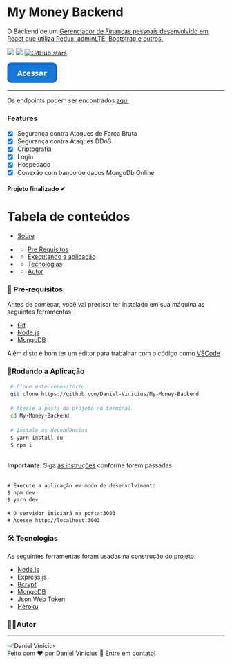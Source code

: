 <h1> My Money Backend </h1>
 

<p id="sobre">
O Backend de um <a target='_blank' href='https://github.com/Daniel-Vinicius/My-Money-Frontend'>Gerenciador de Finanças pessoais desenvolvido em React que utiliza Redux, adminLTE, Bootstrap e outros.</a>
<p/>

![](https://img.shields.io/badge/license-MIT-green)
![](https://img.shields.io/badge/languege-Portuguese-yellow)
[![GitHub stars](https://img.shields.io/github/stars/Daniel-Vinicius/My-Money-Backend?style=social)](https://github.com/Daniel-Vinicius/My-Money-Backend/stargazers)


[![Acessar](https://github.com/Daniel-Vinicius/My-Money-Frontend/blob/main/.github/acessar.png)](https://my-money-backend-br.herokuapp.com/)


---

Os endpoints podem ser encontrados <a target='_blank' href='https://github.com/Daniel-Vinicius/My-Money-Backend/blob/main/src/config/routes.js'>aqui</a>

### Features 
- [x] Segurança contra Ataques de Força Bruta
- [x] Segurança contra Ataques DDoS
- [x] Criptografia
- [x] Login
- [x] Hospedado
- [x] Conexão com banco de dados MongoDb Online

<h4  align="left">
Projeto finalizado ✔
</h4>


Tabela de conteúdos 
================= 
<!--ts-->
 * [Sobre](#sobre) 
 
 *  * [Pre Requisitos](#pre-requisitos)
 *  * [Executando a aplicação](#rodando)
 *  * [Tecnologias](#tecnologias)
 *  * [Autor](#autor)
 <!--te-->
 
 
### 🛒 Pré-requisitos<a id="pre-requisitos"></a>

Antes de começar, você vai precisar ter instalado em sua máquina as seguintes ferramentas:
* [Git](https://git-scm.com/)
* [Node.js](https://nodejs.org/pt-br/)
* [MongoDB](https://www.mongodb.com/)
 
 Além disto é bom ter um editor para trabalhar com o código como [VSCode](https://code.visualstudio.com/)
 
   ### 📀Rodando a Aplicação<a id="rodando"></a>
   
````bash 
 # Clone este repositório
 git clone https://github.com/Daniel-Vinicius/My-Money-Backend
 
 # Acesse a pasta do projeto no terminal
 cd My-Money-Backend
 
 # Instale as dependências
 $ yarn install ou
 $ npm i 
 
 ````
 **Importante**: Siga <a target='_blank' href='https://github.com/Daniel-Vinicius/My-Money-Backend/blob/main/instru%C3%A7%C3%B5es.md'>as instruções</a> conforme forem passadas
 ```
 
 # Execute a aplicação em modo de desenvolvimento
 $ npm dev 
 $ yarn dev
 
 # O servidor iniciará na porta:3003
 # Acesse http://localhost:3003
 ```


### 🛠 Tecnologias<a id="tecnologias"></a>
 As seguintes ferramentas foram usadas na construção do projeto:
 
  - [Node.js](https://nodejs.org/pt-br/)  
  - [Express.js](https://expressjs.com/pt-br/)  
  - [Bcrypt](https://www.npmjs.com/package/bcrypt)
  - [MongoDB](https://mongodb.com)
  - [Json Web Token](https://github.com/auth0/node-jsonwebtoken)
  - [Heroku](https://www.heroku.com/)


### 👨‍💻Autor <a id="autor"> </a>

---
<a href="https://github.com/Daniel-Vinicius" style="text-decoration: none;">
<img style="border-radius: 50%;" src="https://avatars3.githubusercontent.com/u/66279500?s=460&u=2978b74f2bfcfec553cdd62c2cf15a0eca6652a3&v=4" width="100px;"  alt="Daniel Vinícius"/>

<br />
<span> Feito com ❤️ por Daniel Vinícius 👋 Entre em contato! </span> 
</a> 
